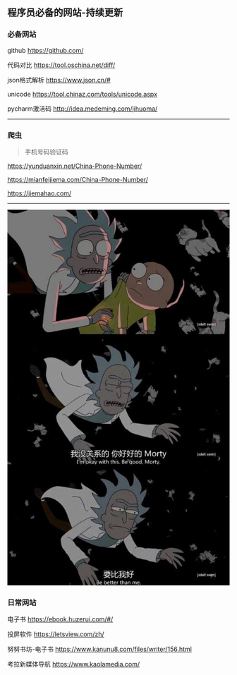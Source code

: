 ## 程序员必备的网站-持续更新

### 必备网站

github https://github.com/

代码对比 https://tool.oschina.net/diff/

json格式解析 https://www.json.cn/#

unicode https://tool.chinaz.com/tools/unicode.aspx

pycharm激活码 http://idea.medeming.com/jihuoma/

---

### 爬虫

> 手机号码验证码

 https://yunduanxin.net/China-Phone-Number/

https://mianfeijiema.com/China-Phone-Number/

https://jiemahao.com/

---

![img](%E5%9B%BE%E7%89%87/v2-9dc60c21d14ea8c67d34411e6fc01119_r.jpg)

### 日常网站

电子书 https://ebook.huzerui.com/#/

投屏软件 https://letsview.com/zh/

努努书坊-电子书 https://www.kanunu8.com/files/writer/156.html

考拉新媒体导航 https://www.kaolamedia.com/